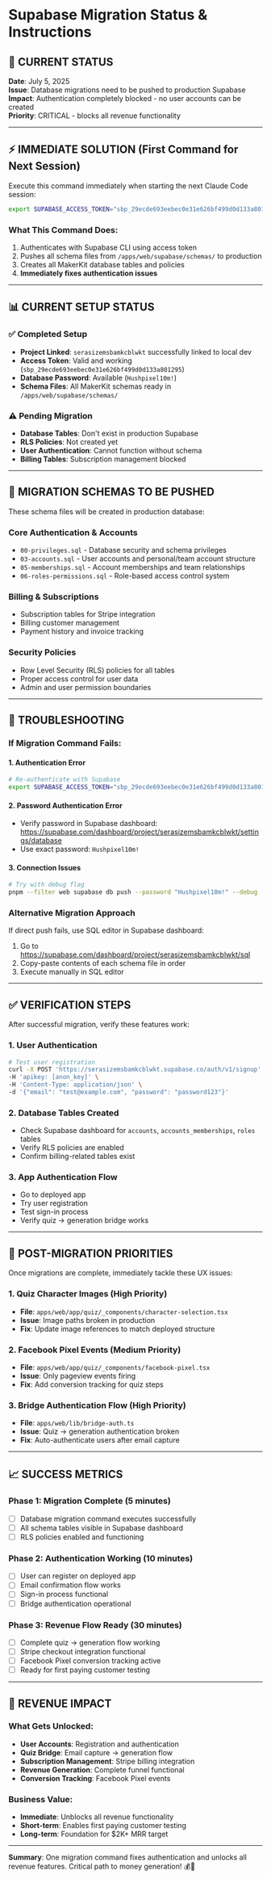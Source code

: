 # Supabase Migration Status & Instructions

## 🚨 **CURRENT STATUS**

**Date**: July 5, 2025  
**Issue**: Database migrations need to be pushed to production Supabase  
**Impact**: Authentication completely blocked - no user accounts can be created  
**Priority**: CRITICAL - blocks all revenue functionality  

---

## ⚡ **IMMEDIATE SOLUTION (First Command for Next Session)**

Execute this command immediately when starting the next Claude Code session:

```bash
export SUPABASE_ACCESS_TOKEN="sbp_29ecde693eebec0e31e626bf499d0d133a801295" && pnpm --filter web supabase db push --password "Hushpixel10m!"
```

### **What This Command Does:**
1. Authenticates with Supabase CLI using access token
2. Pushes all schema files from `/apps/web/supabase/schemas/` to production
3. Creates all MakerKit database tables and policies
4. **Immediately fixes authentication issues**

---

## 📊 **CURRENT SETUP STATUS**

### ✅ **Completed Setup**
- **Project Linked**: `serasizemsbamkcblwkt` successfully linked to local dev
- **Access Token**: Valid and working (`sbp_29ecde693eebec0e31e626bf499d0d133a801295`)
- **Database Password**: Available (`Hushpixel10m!`)
- **Schema Files**: All MakerKit schemas ready in `/apps/web/supabase/schemas/`

### ⚠️ **Pending Migration**
- **Database Tables**: Don't exist in production Supabase
- **RLS Policies**: Not created yet
- **User Authentication**: Cannot function without schema
- **Billing Tables**: Subscription management blocked

---

## 📁 **MIGRATION SCHEMAS TO BE PUSHED**

These schema files will be created in production database:

### **Core Authentication & Accounts**
- `00-privileges.sql` - Database security and schema privileges
- `03-accounts.sql` - User accounts and personal/team account structure
- `05-memberships.sql` - Account memberships and team relationships
- `06-roles-permissions.sql` - Role-based access control system

### **Billing & Subscriptions**
- Subscription tables for Stripe integration
- Billing customer management
- Payment history and invoice tracking

### **Security Policies**
- Row Level Security (RLS) policies for all tables
- Proper access control for user data
- Admin and user permission boundaries

---

## 🔧 **TROUBLESHOOTING**

### **If Migration Command Fails:**

#### **1. Authentication Error**
```bash
# Re-authenticate with Supabase
export SUPABASE_ACCESS_TOKEN="sbp_29ecde693eebec0e31e626bf499d0d133a801295"
```

#### **2. Password Authentication Error**
- Verify password in Supabase dashboard: https://supabase.com/dashboard/project/serasizemsbamkcblwkt/settings/database
- Use exact password: `Hushpixel10m!`

#### **3. Connection Issues**
```bash
# Try with debug flag
pnpm --filter web supabase db push --password "Hushpixel10m!" --debug
```

### **Alternative Migration Approach**
If direct push fails, use SQL editor in Supabase dashboard:
1. Go to https://supabase.com/dashboard/project/serasizemsbamkcblwkt/sql
2. Copy-paste contents of each schema file in order
3. Execute manually in SQL editor

---

## ✅ **VERIFICATION STEPS**

After successful migration, verify these features work:

### **1. User Authentication**
```bash
# Test user registration
curl -X POST 'https://serasizemsbamkcblwkt.supabase.co/auth/v1/signup' \
-H 'apikey: [anon_key]' \
-H 'Content-Type: application/json' \
-d '{"email": "test@example.com", "password": "password123"}'
```

### **2. Database Tables Created**
- Check Supabase dashboard for `accounts`, `accounts_memberships`, `roles` tables
- Verify RLS policies are enabled
- Confirm billing-related tables exist

### **3. App Authentication Flow**
- Go to deployed app
- Try user registration
- Test sign-in process
- Verify quiz → generation bridge works

---

## 🎯 **POST-MIGRATION PRIORITIES**

Once migrations are complete, immediately tackle these UX issues:

### **1. Quiz Character Images** (High Priority)
- **File**: `apps/web/app/quiz/_components/character-selection.tsx`
- **Issue**: Image paths broken in production
- **Fix**: Update image references to match deployed structure

### **2. Facebook Pixel Events** (Medium Priority)
- **File**: `apps/web/app/quiz/_components/facebook-pixel.tsx`
- **Issue**: Only pageview events firing
- **Fix**: Add conversion tracking for quiz steps

### **3. Bridge Authentication Flow** (High Priority)
- **File**: `apps/web/lib/bridge-auth.ts`
- **Issue**: Quiz → generation authentication broken
- **Fix**: Auto-authenticate users after email capture

---

## 📈 **SUCCESS METRICS**

### **Phase 1: Migration Complete** (5 minutes)
- [ ] Database migration command executes successfully
- [ ] All schema tables visible in Supabase dashboard
- [ ] RLS policies enabled and functioning

### **Phase 2: Authentication Working** (10 minutes)
- [ ] User can register on deployed app
- [ ] Email confirmation flow works
- [ ] Sign-in process functional
- [ ] Bridge authentication operational

### **Phase 3: Revenue Flow Ready** (30 minutes)
- [ ] Complete quiz → generation flow working
- [ ] Stripe checkout integration functional
- [ ] Facebook Pixel conversion tracking active
- [ ] Ready for first paying customer testing

---

## 🚀 **REVENUE IMPACT**

### **What Gets Unlocked:**
- **User Accounts**: Registration and authentication
- **Quiz Bridge**: Email capture → generation flow
- **Subscription Management**: Stripe billing integration
- **Revenue Generation**: Complete funnel functional
- **Conversion Tracking**: Facebook Pixel events

### **Business Value:**
- **Immediate**: Unblocks all revenue functionality
- **Short-term**: Enables first paying customer testing
- **Long-term**: Foundation for $2K+ MRR target

---

**Summary**: One migration command fixes authentication and unlocks all revenue features. Critical path to money generation! 💰🚀